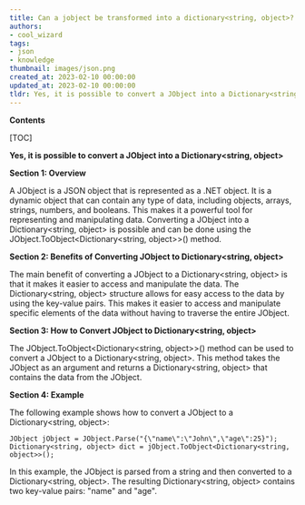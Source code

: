 ```yaml
---
title: Can a jobject be transformed into a dictionary<string, object>?
authors:
- cool_wizard
tags:
- json
- knowledge
thumbnail: images/json.png
created_at: 2023-02-10 00:00:00
updated_at: 2023-02-10 00:00:00
tldr: Yes, it is possible to convert a JObject into a Dictionary<string, object> in JSON.
---
```


**Contents**

[TOC]

**Yes, it is possible to convert a JObject into a Dictionary<string, object>**

**Section 1: Overview**

A JObject is a JSON object that is represented as a .NET object. It is a dynamic object that can contain any type of data, including objects, arrays, strings, numbers, and booleans. This makes it a powerful tool for representing and manipulating data. Converting a JObject into a Dictionary<string, object> is possible and can be done using the JObject.ToObject<Dictionary<string, object>>() method.

**Section 2: Benefits of Converting JObject to Dictionary<string, object>**

The main benefit of converting a JObject to a Dictionary<string, object> is that it makes it easier to access and manipulate the data. The Dictionary<string, object> structure allows for easy access to the data by using the key-value pairs. This makes it easier to access and manipulate specific elements of the data without having to traverse the entire JObject.

**Section 3: How to Convert JObject to Dictionary<string, object>**

The JObject.ToObject<Dictionary<string, object>>() method can be used to convert a JObject to a Dictionary<string, object>. This method takes the JObject as an argument and returns a Dictionary<string, object> that contains the data from the JObject. 

**Section 4: Example**

The following example shows how to convert a JObject to a Dictionary<string, object>:

```
JObject jObject = JObject.Parse("{\"name\":\"John\",\"age\":25}");
Dictionary<string, object> dict = jObject.ToObject<Dictionary<string, object>>();
```

In this example, the JObject is parsed from a string and then converted to a Dictionary<string, object>. The resulting Dictionary<string, object> contains two key-value pairs: "name" and "age".

